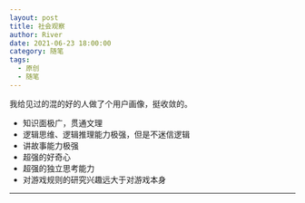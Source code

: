 ```yaml
---
layout: post
title: 社会观察
author: River
date: 2021-06-23 18:00:00
category: 随笔
tags:
  - 原创
  - 随笔
---
```


我给见过的混的好的人做了个用户画像，挺收敛的。  

<!-- more -->

- 知识面极广，贯通文理  
- 逻辑思维、逻辑推理能力极强，但是不迷信逻辑  
- 讲故事能力极强  
- 超强的好奇心  
- 超强的独立思考能力  
- 对游戏规则的研究兴趣远大于对游戏本身  

---
